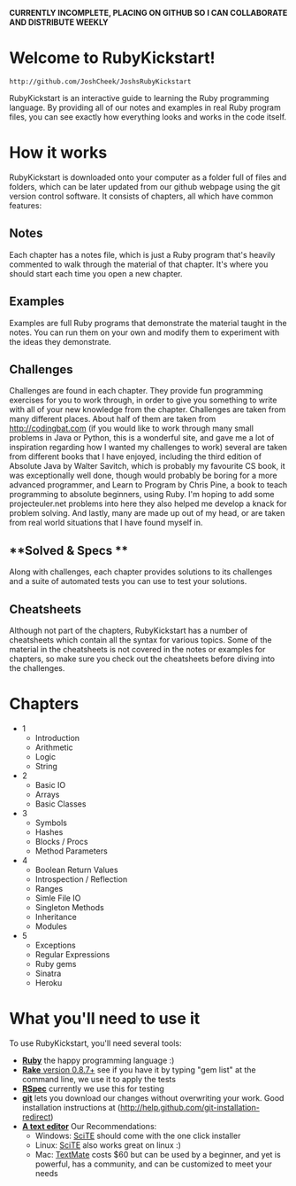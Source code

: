 **CURRENTLY INCOMPLETE, PLACING ON GITHUB SO I CAN COLLABORATE AND DISTRIBUTE WEEKLY**

Welcome to RubyKickstart!
=========================

    http://github.com/JoshCheek/JoshsRubyKickstart

RubyKickstart is an interactive guide to learning the Ruby programming language.
By providing all of our notes and examples in real Ruby program files, you can see exactly how
everything looks and works in the code itself.



How it works
============

RubyKickstart is downloaded onto your computer as a folder full of files and folders, which can be later
updated from our github webpage using the git version control software. It consists of chapters, all which
have common features:

  **Notes**
  ---------
  Each chapter has a notes file, which is just a Ruby program that's heavily commented to walk
  through the material of that chapter. It's where you should start each time you open a new chapter.

  **Examples**
  ------------
  Examples are full Ruby programs that demonstrate the material taught in the notes. You can run them
  on your own and modify them to experiment with the ideas they demonstrate.

  **Challenges**
  --------------
  Challenges are found in each chapter. They provide fun programming exercises for you to work through,
  in order to give you something to write with all of your new knowledge from the chapter. Challenges are taken
  from many different places. About half of them are taken from <http://codingbat.com> (if you would like to work through many
  small problems in Java or Python, this is a wonderful site, and gave me a lot of inspiration regarding how I wanted my challenges to work)
  several are taken from different books that I have enjoyed, including the third edition of Absolute Java by Walter Savitch, 
  which is probably my favourite CS book, it was exceptionally well done, though would probably be boring for a more advanced 
  programmer, and Learn to Program by Chris Pine, a book to teach programming to absolute beginners, using Ruby. 
  I'm hoping to add some projecteuler.net problems into here they also helped me develop a knack for problem solving. 
  And lastly, many are made up out of my head, or are taken from real world situations that I have found myself in.

  **Solved & Specs **
  -------------------
  Along with challenges, each chapter provides solutions to its challenges and 
  a suite of automated tests you can use to test your solutions.

  **Cheatsheets**
  ---------------
  Although not part of the chapters, RubyKickstart has a number of cheatsheets which contain all the syntax
  for various topics. Some of the material in the cheatsheets is not covered in the notes or examples for chapters,
  so make sure you check out the cheatsheets before diving into the challenges.

   
Chapters
========

- 1
    * Introduction
    * Arithmetic
    * Logic
    * String
- 2 
    * Basic IO
    * Arrays
    * Basic Classes
- 3 
    * Symbols
    * Hashes
    * Blocks / Procs
    * Method Parameters
- 4
    * Boolean Return Values
    * Introspection / Reflection
    * Ranges
    * Simle File IO
    * Singleton Methods
    * Inheritance
    * Modules
- 5
    * Exceptions
    * Regular Expressions
    * Ruby gems
    * Sinatra
    * Heroku


    
What you'll need to use it 
==========================

 To use RubyKickstart, you'll need several tools:

   - [**Ruby**](http://www.ruby-lang.org/en/) the happy programming language :)
   - [**Rake** version 0.8.7+](http://rubygems.org/gems/rake) see if you have it by typing "gem list" at the command line, we use it to apply the tests
   - [**RSpec**](http://rubygems.org/gems/rspec) currently we use this for testing
   - [**git**](http://help.github.com/git-installation-redirect) lets you download our changes without overwriting your work. Good installation instructions at (http://help.github.com/git-installation-redirect)
   - [**A text editor**](http://texteditors.org/cgi-bin/wiki.pl) Our Recommendations: 
     * Windows: [SciTE](http://www.scintilla.org/SciTE.html) should come with the one click installer
     * Linux: [SciTE](http://www.scintilla.org/SciTE.html) also works great on linux :)
     * Mac: [TextMate](http://macromates.com/) costs $60 but can be used by a beginner, and yet is powerful, has a community, and can be customized to meet your needs
